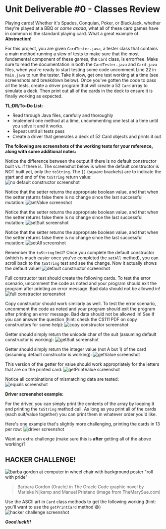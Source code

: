  

# **Unit Deliverable #0 - Classes Review**

Playing cards! Whether it's Spades, Conquian, Poker, or BlackJack, whether they're played at a BBQ or _carne asada_, what all of these card games have in common is the standard playing card. What a great example of **Abstraction**!

For this project, you are given `CardTester.java`, a tester class that contains a main method running a slew of tests to make sure that the most fundamental component of these games, the `Card` class, is errorfree. Make sure to read the documentation in both the `CardTester.java` and `Card.java` files, when you're ready to start testing some code uncomment Line 22 in `Main.java` to run the tester. Take it slow, get one test working at a time (see screenshots and breakdown below). Once you've gotten the code to pass all the tests, create a driver program that will create a 52 `Card` array to simulate a deck. Then print out all of the cards in the deck to ensure it is finally working as expected.

**TL;DR/To-Do List:**

- Read through Java files, carefully and thoroughly
- Implement one method at a time, uncommenting one test at a time until you solve it and it works.
- Repeat until all tests pass
- Create a driver that generates a deck of 52 Card objects and prints it out

**The following are screenshots of the working tests for your reference, along with some additional notes:**

Notice the difference between the output if there is no default constructor built vs. if there is. The screenshot below is when the default constructor is NOT built yet, only the `toString`. The `[]` (square brackets) are to indicate the start and end of the `toString` return value:
![no default constructor screenshot](toStringNoDefault.png)
 

Notice that the setter returns the appropriate boolean value, and that when the setter returns false there is no change since the last successful mutation:
![setValue screenshot](setValue.png)
 

Notice that the setter returns the appropriate boolean value, and that when the setter returns false there is no change since the last successful mutation:
![setSuit screenshot](setSuit.png)

 

Notice that the setter returns the appropriate boolean value, and that when the setter returns false there is no change since the last successful mutation:
![setAll screenshot](setAll.png)

 

Remember the `toString` test? Once you complete the default constructor (which is much easier once you've completed the `setAll` method), you can scroll back to the `toString` test and see the change. Now it actually shows the default value!
![default constructor screenshot](toStringDefault.png)

 

Full constructor test should create the following cards. To test the error scenario, uncomment the code as noted and your program should exit the program after printing an error message. Bad data should not be allowed in!
![full constructor screenshot](fullConstructor.png)
 

Copy constructor should work similarly as well. To test the error scenario, uncomment the code as noted and your program should exit the program after printing an error message. Bad data should not be allowed in! See if you can answer the question (hint: check the CS111 PDF on copy constructors for some help):
![copy constructor screenshot](copyConstructor.png)
 

Getter should simply return the unicode char of the suit (assuming default constructor is working):
![getSuit screenshot](getSuit.png)

 

Getter should simply return the integer value (not A but 1) of the card (assuming default constructor is working):
![getValue screenshot](getValue.png)

 

This version of the getter for value should work appropriately for the letters that are on the printed card:
![getPrintValue screenshot](getPrintValue.png)

 

Notice all combinations of mismatching data are tested:
![equals screenshot](equals.png)
 

**Driver screenshot example:**

For the driver, you can simply print the contents of the array by looping it and printing the `toString` method call. As long as you print all of the cards (each suit/value together) you can print them in whatever order you'd like.

Here's one example that's slightly more challenging, printing the cards in 13 per row:
![driver screenshot](driver.png)
 

Want an extra challenge (make sure this is **after** getting all of the above working)?

## **HACKER CHALLENGE!** 
![barba gordon at computer in wheel chair with background poster "roll with pride"](oraclecode.jpeg)
> Barbara Gordon (Oracle) in The Oracle Code graphic novel by Marieke Nijkamp and Manuel Prietano (image from TheMarySue.com)

Use the ASCII art in `Card` class methods to get the following working (hint: you'll want to use the `getPrintCard` method 😃)
![hacker challenge screenshot](hackerChallenge.png)
 

**_Good luck!!!_** 
